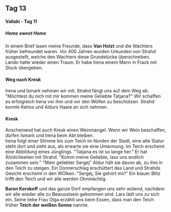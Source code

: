 ## Tag 13
#### Vallaki - Tag 11
##### Home sweet Home
In einem Brief lasen meine Freunde, dass **Van Holzt** und die Wachters früher befreundet waren. Vor 400 Jahren wurden Urkunden von Strahd ausgestellt, welche den Wachters diese Grundstücke überschreiben.<Br/>Lando hatte wieder einen Traum. Er habe Irena einem Mann in Frack mit Stock übergeben.
#### Weg nach Kresk
Irena und Ismark nehmen wir mit. Strahd fängt uns auf dem Weg ab. "Möchtest du nich mit mir kommen meine Geliebte Tatjana?" Wir schaffen es erfolgreich Irena vor ihm und vor den Wölfen zu beschützen. Strahd konnte Kelros und Aldurs Haare an sich nehmen.
#### Kresk
Anscheinend hat auch Kresk einen Weinmangel. Wenn wir Wein beschaffen, dürfen Ismark und Irena beim Abt bleiben.<Br/>Irena folgt einer Stimme bis zum Teich im Norden der Stadt, eine alte Statur steht dort und sieht aus, als erwarte sie eine Umarmung. Im Teich erscheint eine Abbildung eines Jünglings. "Tatjana es ist so lange her." Er hat Ähnlichkeiten mit Strahd. "Komm meine Geliebte, lass uns endlich zusammen sein." "Mein geliebter Sergej" Aldur hält sie davon ab, zu ihm in den Teich zu steigen. Ein Donnerschlag erschüttert das Land und Strahds Gesicht erscheint in den WOlken. "Sergej, Sie gehört mir!" Ein blauer Blitz trifft den Teich und wir alle werden Ohnmächtig.<Br/>

**Baron Kerskoff** und das ganze Dorf empfangen uns sehr wütend, nachdem wir alle wieder alle zu Bewusstsein gekommen sind. Lars lädt uns zu sich ein. Seine liebe Frau Olga erzählt uns beim Essen, dass man den Teich früher **Teich der weißen Sonne** nannte.